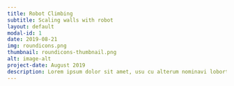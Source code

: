 ```yaml
---
title: Robot Climbing
subtitle: Scaling walls with robot
layout: default
modal-id: 1
date: 2019-08-21
img: roundicons.png
thumbnail: roundicons-thumbnail.png
alt: image-alt
project-date: August 2019
description: Lorem ipsum dolor sit amet, usu cu alterum nominavi lobortis. At duo novum diceret. Tantas apeirian vix et, usu sanctus postulant inciderint ut, populo diceret necessitatibus in vim. Cu eum dicam feugiat noluisse.
---
```

